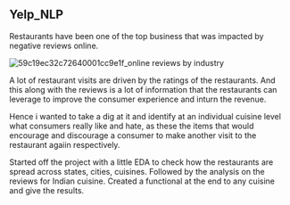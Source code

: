 ## Yelp_NLP

Restaurants have been one of the top business that was impacted by negative reviews online.

![59c19ec32c72640001cc9e1f_online reviews by industry](https://user-images.githubusercontent.com/39236401/76273656-62a15c00-624c-11ea-8b37-91739ec16396.png)

A lot of restaurant visits are driven by the ratings of the restaurants. And this along with the reviews is a lot of information that the restaurants can leverage to improve the consumer experience and inturn the revenue. 

Hence i wanted to take a dig at it and identify at an individual cuisine level what consumers really like and hate, as these the items that would encourage and discourage a consumer to make another visit to the restaurant agaiin respectively.

Started off the project with a little EDA to check how the restaurants are spread across states, cities, cuisines. Followed by the analysis on the reviews for Indian cuisine. Created a functional at the end to any cuisine and give the results.
